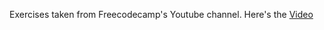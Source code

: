 Exercises taken from Freecodecamp's Youtube channel. Here's the [Video](https://www.youtube.com/watch?v=XVv6mJpFOb0)

